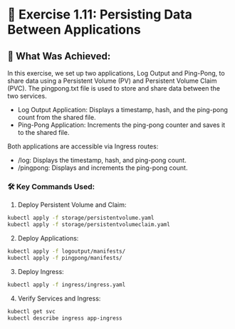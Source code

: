 # 📘 Exercise 1.11: Persisting Data Between Applications

## 🚀 What Was Achieved:
In this exercise, we set up two applications, Log Output and Ping-Pong, to share data using a Persistent Volume (PV) and Persistent Volume Claim (PVC). The pingpong.txt file is used to store and share data between the two services.
- Log Output Application: Displays a timestamp, hash, and the ping-pong count from the shared file.
- Ping-Pong Application: Increments the ping-pong counter and saves it to the shared file.

Both applications are accessible via Ingress routes:
- /log: Displays the timestamp, hash, and ping-pong count.
- /pingpong: Displays and increments the ping-pong count.

### 🛠️ Key Commands Used:
1. Deploy Persistent Volume and Claim:
```bash
kubectl apply -f storage/persistentvolume.yaml
kubectl apply -f storage/persistentvolumeclaim.yaml
```
2. Deploy Applications:
```bash
kubectl apply -f logoutput/manifests/
kubectl apply -f pingpong/manifests/
```
3. Deploy Ingress:
```bash
kubectl apply -f ingress/ingress.yaml
```
4. Verify Services and Ingress:
```bash
kubectl get svc
kubectl describe ingress app-ingress
```